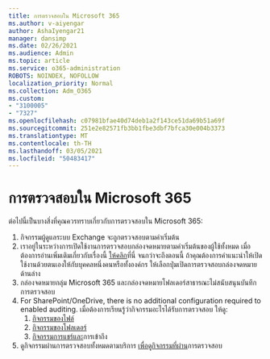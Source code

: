 ```yaml
---
title: การตรวจสอบใน Microsoft 365
ms.author: v-aiyengar
author: AshaIyengar21
manager: dansimp
ms.date: 02/26/2021
ms.audience: Admin
ms.topic: article
ms.service: o365-administration
ROBOTS: NOINDEX, NOFOLLOW
localization_priority: Normal
ms.collection: Adm_O365
ms.custom:
- "3100005"
- "7327"
ms.openlocfilehash: c07981bfae40d74deb1a2f143ce51da69b51a69f
ms.sourcegitcommit: 251e2e82571fb3bb1fbe3dbf7bfca30e004b3373
ms.translationtype: MT
ms.contentlocale: th-TH
ms.lasthandoff: 03/05/2021
ms.locfileid: "50483417"
---
```

# <a name="auditing-in-microsoft-365"></a>การตรวจสอบใน Microsoft 365

ต่อไปนี้เป็นบางสิ่งที่คุณควรทราบเกี่ยวกับการตรวจสอบใน Microsoft 365:

1. กิจกรรมผู้ดูแลระบบ Exchange จะถูกตรวจสอบตามค่าเริ่มต้น
1. เราอยู่ในระหว่างการเปิดใช้งานการตรวจสอบกล่องจดหมายตามค่าเริ่มต้นของผู้ใช้ทั้งหมด เมื่อต้องการอ่านเพิ่มเติมเกี่ยวกับเรื่องนี้ [ให้คลิก](https://techcommunity.microsoft.com/t5/Security-Privacy-and-Compliance/Exchange-Mailbox-Auditing-will-be-enabled-by-default/ba-p/215171)ที่นี่ จนกว่าจะถึงตอนนี้ ถ้าคุณต้องการคําแนะนําให้เปิดใช้งานด้วยตนเองให้กับบุคคลหนึ่งคนหรือทั้งองค์กร ให้เลือกปุ่มเปิดการตรวจสอบกล่องจดหมายด้านล่าง
1. กล่องจดหมายกลุ่ม Microsoft 365 และกล่องจดหมายโฟลเดอร์สาธารณะไม่สนับสนุนบันทึกการตรวจสอบ
1. For SharePoint/OneDrive, there is no additional configuration required to enabled auditing. เมื่อต้องการเรียนรู้ว่ากิจกรรมอะไรได้รับการตรวจสอบ ให้ดู:
    1. [กิจกรรมของไฟล์](https://docs.microsoft.com/office365/securitycompliance/search-the-audit-log-in-security-and-compliance#file-and-page-activities)
    1. [กิจกรรมของโฟลเดอร์](https://docs.microsoft.com/office365/securitycompliance/search-the-audit-log-in-security-and-compliance#folder-activities)
    1. [กิจกรรมการแชร์และ](https://docs.microsoft.com/office365/securitycompliance/search-the-audit-log-in-security-and-compliance#sharing-and-access-request-activities)การเข้าถึง
1. ดูกิจกรรมผ่านการตรวจสอบทั้งหมดตามบริการ [เพื่อดูกิจกรรมที่ผ่าน](https://docs.microsoft.com/office365/securitycompliance/search-the-audit-log-in-security-and-compliance#audited-activities)การตรวจสอบ
